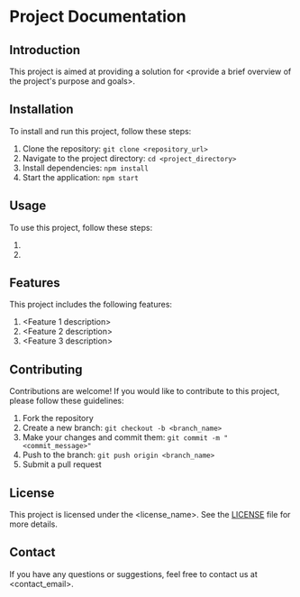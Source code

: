 # Project Documentation

## Introduction
This project is aimed at providing a solution for <provide a brief overview of the project's purpose and goals>.

## Installation
To install and run this project, follow these steps:

1. Clone the repository: `git clone <repository_url>`
2. Navigate to the project directory: `cd <project_directory>`
3. Install dependencies: `npm install`
4. Start the application: `npm start`

## Usage
To use this project, follow these steps:

1. <Provide step-by-step instructions on how to use the project>
2. <Include any relevant code examples or screenshots>

## Features
This project includes the following features:

1. <Feature 1 description>
2. <Feature 2 description>
3. <Feature 3 description>

## Contributing
Contributions are welcome! If you would like to contribute to this project, please follow these guidelines:

1. Fork the repository
2. Create a new branch: `git checkout -b <branch_name>`
3. Make your changes and commit them: `git commit -m "<commit_message>"`
4. Push to the branch: `git push origin <branch_name>`
5. Submit a pull request

## License
This project is licensed under the <license_name>. See the [LICENSE](LICENSE) file for more details.

## Contact
If you have any questions or suggestions, feel free to contact us at <contact_email>.
